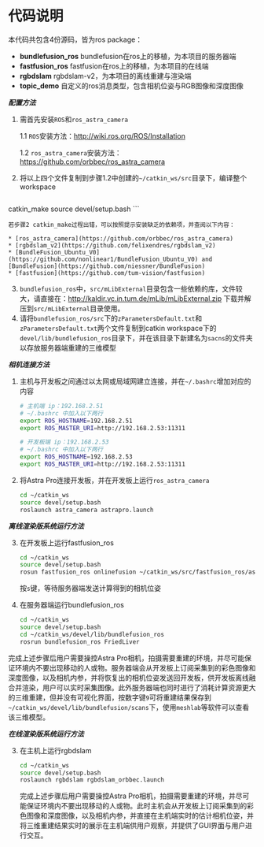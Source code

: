 # 代码说明

本代码共包含4份源码，皆为ros package：

* **bundlefusion_ros** bundlefusion在ros上的移植，为本项目的服务器端
* **fastfusion_ros** fastfusion在ros上的移植，为本项目的在线端
* **rgbdslam** rgbdslam-v2，为本项目的离线重建与渲染端
* **topic_demo** 自定义的ros消息类型，包含相机位姿与RGB图像和深度图像



***配置方法***

1. 需首先安装`ROS`和`ros_astra_camera`

   1.1 `ROS`安装方法：http://wiki.ros.org/ROS/Installation

   1.2 `ros_astra_camera`安装方法：https://github.com/orbbec/ros_astra_camera

2. 将以上四个文件复制到步骤1.2中创建的`~/catkin_ws/src`目录下，编译整个workspace

    ```bash
catkin_make
source devel/setup.bash
    ```

    若步骤2 catkin_make过程出错，可以按照提示安装缺乏的依赖项，并查阅以下内容：
    
    * [ros_astra_camera](https://github.com/orbbec/ros_astra_camera)
    * [rgbdslam_v2](https://github.com/felixendres/rgbdslam_v2)
    * [BundleFusion_Ubuntu_V0](https://github.com/nonlinear1/BundleFusion_Ubuntu_V0) and [BundleFusion](https://github.com/niessner/BundleFusion)
    * [fastfusion](https://github.com/tum-vision/fastfusion)

3. `bundlefusion_ros`中，`src/mLibExternal`目录包含一些依赖的库，文件较大，请直接在：http://kaldir.vc.in.tum.de/mLib/mLibExternal.zip 下载并解压到`src/mLibExternal`目录使用。
4. 请将`bundlefusion_ros/src`下的`zParametersDefault.txt`和`zParametersDefault.txt`两个文件复制到catkin workspace下的`devel/lib/bundlefusion_ros`目录下，并在该目录下新建名为`sacns`的文件夹以存放服务器端重建的三维模型



***相机连接方法***

1. 主机与开发板之间通过以太网或局域网建立连接，并在`~/.bashrc`增加对应的内容

   ```bash
   # 主机端 ip：192.168.2.51
   # ~/.bashrc 中加入以下两行
   export ROS_HOSTNAME=192.168.2.51
   export ROS_MASTER_URI=http://192.168.2.53:11311
   
   # 开发板端 ip：192.168.2.53
   # ~/.bashrc 中加入以下两行
   export ROS_HOSTNAME=192.168.2.53
   export ROS_MASTER_URI=http://192.168.2.53:11311
   ```

2. 将Astra Pro连接开发板，并在开发板上运行`ros_astra_camera`

   ```bash
   cd ~/catkin_ws
   source devel/setup.bash
   roslaunch astra_camera astrapro.launch
   ```




***离线渲染版系统运行方法***

3. 在开发板上运行fastfusion_ros

   ```bash
   cd ~/catkin_ws
   source devel/setup.bash
   rosun fastfusion_ros onlinefusion ~/catkin_ws/src/fastfusion_ros/associate.txt --intrinsics ~/catkin_ws/src/fastfusion_ros/intrinsics.txt --imagescale 1000 --thread-fusion
   ```

   按`s`键，等待服务器端发送计算得到的相机位姿

4. 在服务器端运行bundlefusion_ros

   ```bash
   cd ~/catkin_ws
   source devel/setup.bash
   cd ~/catkin_ws/devel/lib/bundlefusion_ros
   rosrun bundlefusion_ros FriedLiver
   ```

完成上述步骤后用户需要操控Astra Pro相机，拍摄需要重建的环境，并尽可能保证环境内不要出现移动的人或物。服务器端会从开发板上订阅采集到的彩色图像和深度图像，以及相机内参，并将恢复出的相机位姿发送回开发板，供开发板离线融合并渲染，用户可以实时采集图像。此外服务器端也同时进行了消耗计算资源更大的三维重建，但并没有可视化界面，按数字键`9`可将重建结果保存到`~/catkin_ws/devel/lib/bundlefusion/scans`下，使用`meshlab`等软件可以查看该三维模型。

***在线渲染版系统运行方法***

3. 在主机上运行rgbdslam

   ```bash
   cd ~/catkin_ws
   source devel/setup.bash
   roslaunch rgbdslam rgbdslam_orbbec.launch
   ```

   完成上述步骤后用户需要操控Astra Pro相机，拍摄需要重建的环境，并尽可能保证环境内不要出现移动的人或物。此时主机会从开发板上订阅采集到的彩色图像和深度图像，以及相机内参，并直接在主机端实时的估计相机位姿，并将三维重建结果实时的展示在主机端供用户观察，并提供了GUI界面与用户进行交互。
